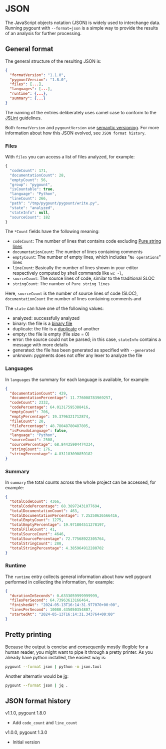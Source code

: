 # JSON

The JavaScript objects notation (JSON) is widely used to interchange data. Running pygount with `--format=json` is a simple way to provide the results of an analysis for further processing.

## General format

The general structure of the resulting JSON is:

```JSON
{
  "formatVersion": "1.1.0",
  "pygountVersion": "1.8.0",
  "files": [...],
  "languages": [...],
  "runtime": {...},
  "summary": {...}
}
```

The naming of the entries deliberately uses camel case to conform to the
[JSLint](https://www.jslint.com/) guidelines.

Both `formatVersion` and `pygountVersion` use [semantic
versioning](https://semver.org/). For more information about how this
JSON evolved, see `JSON format history`.

### Files

With `files` you can access a list of files analyzed, for example:

```JavaScript
{
  "codeCount": 171,
  "documentationCount": 28,
  "emptyCount": 56,
  "group": "pygount",
  "isCountable": true,
  "language": "Python",
  "lineCount": 266,
  "path": "/tmp/pygount/pygount/write.py",
  "state": "analyzed",
  "stateInfo": null,
  "sourceCount": 182
}
```

The `*Count` fields have the following meaning:

- `codeCount`: The number of lines that contains code excluding
  [Pure string lines](background.md#pure-string-lines)
- `documentationCount`: The number of lines containing comments
- `emptyCount`: The number of empty lines, which includes
  "`No operations`" lines
- `lineCount`: Basically the number of lines shown in your editor
  respectively computed by shell commands like `wc -l`,
- `sourceCount`: The source lines of code, similar to the traditional
  SLOC
- `stringCount`: The number of `Pure string lines`

Here, `sourceCount` is the number of source lines of code (SLOC), `documentationCount` the number of lines containing comments and

The `state` can have one of the following values:

- analyzed: successfully analyzed
- binary: the file is a [binary file](background.md#binary-files)
- duplicate: the file is a [duplicate](usage.md#-duplicates) of another
- empty: the file is empty (file size = 0)
- error: the source could not be parsed; in this case, `stateInfo` contains a message with more details
- generated: the file has been generated as specified with `--generated`
- unknown: pygments does not offer any lexer to analyze the file

### Languages

In `languages` the summary for each language is available, for example:

```JSON
{
  "documentationCount": 429,
  "documentationPercentage": 11.776008783969257,
  "codeCount": 2332,
  "codePercentage": 64.01317595388416,
  "emptyCount": 706,
  "emptyPercentage": 19.3796321712874,
  "fileCount": 20,
  "filePercentage": 48.78048780487805,
  "isPseudoLanguage": false,
  "language": "Python",
  "sourceCount": 2508,
  "sourcePercentage": 68.84435904474334,
  "stringCount": 176,
  "stringPercentage": 4.831183090859182
}
```

### Summary

In `summary` the total counts across the whole project can be accessed, for example:

```JSON
{
  "totalCodeCount": 4366,
  "totalCodePercentage": 68.38972431077694,
  "totalDocumentationCount": 463,
  "totalDocumentationPercentage": 7.25250626566416,
  "totalEmptyCount": 1275,
  "totalEmptyPercentage": 19.971804511278197,
  "totalFileCount": 41,
  "totalSourceCount": 4646,
  "totalSourcePercentage": 72.77568922305764,
  "totalStringCount": 280,
  "totalStringPercentage": 4.385964912280702
}
```

### Runtime

The `runtime` entry collects general information about how well pygount performed in collecting the information, for example:

```JSON
{
  "durationInSeconds": 0.6333059999999999,
  "filesPerSecond": 64.73963613166464,
  "finishedAt": "2024-05-13T16:14:31.977070+00:00",
  "linesPerSecond": 10080.435050354807,
  "startedAt": "2024-05-13T16:14:31.343764+00:00"
}
```

## Pretty printing

Because the output is concise and consequently mostly illegible for a human reader, you might want to pipe it through a pretty printer. As you already have python installed, the easiest way is:

```sh
pygount --format json | python -m json.tool
```

Another alternativ would be [jq](https://stedolan.github.io/jq/):

```sh
pygount --format json | jq .
```

## JSON format history

v1.1.0, pygount 1.8.0

- Add `code_count` and `line_count`

v1.0.0, pygount 1.3.0

- Initial version
